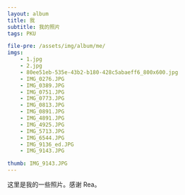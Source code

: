 ```yaml
---
layout: album
title: 我
subtitle: 我的照片
tags: PKU

file-pre: /assets/img/album/me/
imgs:
    - 1.jpg
    - 2.jpg
    - 80ee51eb-535e-43b2-b180-428c5abaeff6_800x600.jpg
    - IMG_0276.JPG
    - IMG_0389.JPG
    - IMG_0751.JPG
    - IMG_0773.JPG
    - IMG_0813.JPG
    - IMG_0891.JPG
    - IMG_4891.JPG
    - IMG_4925.JPG
    - IMG_5713.JPG
    - IMG_6544.JPG
    - IMG_9136_ed.JPG
    - IMG_9143.JPG

thumb: IMG_9143.JPG
---
```


这里是我的一些照片。感谢 Rea。
